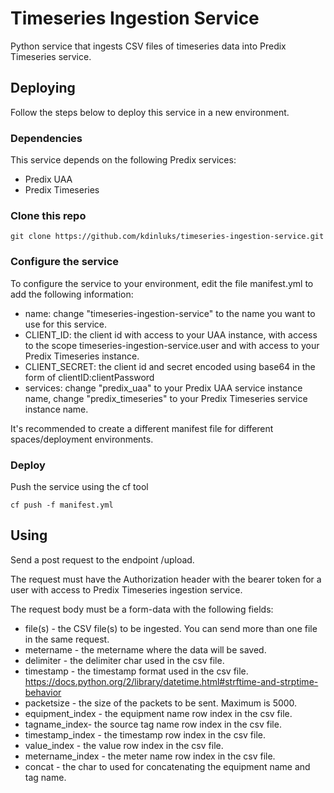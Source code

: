 # Timeseries Ingestion Service

Python service that ingests CSV files of timeseries data into Predix Timeseries service.

## Deploying

Follow the steps below to deploy this service in a new environment.

### Dependencies

This service depends on the following Predix services:

- Predix UAA
- Predix Timeseries

### Clone this repo

```
git clone https://github.com/kdinluks/timeseries-ingestion-service.git
```

### Configure the service

To configure the service to your environment, edit the file manifest.yml to add the following information:
- name: change "timeseries-ingestion-service" to the name you want to use for this service.
- CLIENT_ID: the client id with access to your UAA instance, with access to the scope timeseries-ingestion-service.user and with access to your Predix Timeseries instance.
- CLIENT_SECRET: the client id and secret encoded using base64 in the form of clientID:clientPassword
- services: change "predix_uaa" to your Predix UAA service instance name, change "predix_timeseries" to your Predix Timeseries service instance name.

It's recommended to create a different manifest file for different spaces/deployment environments.

### Deploy

Push the service using the cf tool

```
cf push -f manifest.yml
```


## Using

Send a post request to the endpoint /upload.

The request must have the Authorization header with the bearer token for a user with access to Predix Timeseries ingestion service.

The request body must be a form-data with the following fields:

- file(s) - the CSV file(s) to be ingested. You can send more than one file in the same request.
- metername - the metername where the data will be saved.
- delimiter - the delimiter char used in the csv file.
- timestamp - the timestamp format used in the csv file. https://docs.python.org/2/library/datetime.html#strftime-and-strptime-behavior
- packetsize - the size of the packets to be sent. Maximum is 5000.
- equipment_index - the equipment name row index in the csv file.
- tagname_index- the source tag name row index in the csv file.
- timestamp_index - the timestamp row index in the csv file.
- value_index - the value row index in the csv file.
- metername_index - the meter name row index in the csv file.
- concat - the char to used for concatenating the equipment name and tag name.
